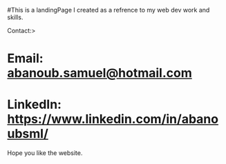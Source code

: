 #This is a landingPage I created as a refrence to my web dev work and skills.

Contact:>

# Email: abanoub.samuel@hotmail.com

# LinkedIn: https://www.linkedin.com/in/abanoubsml/

Hope you like the website.